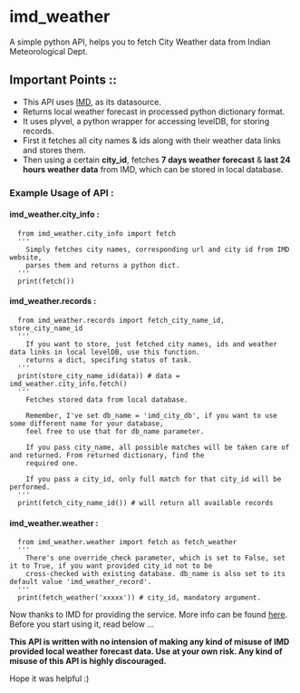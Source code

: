 # imd_weather
A simple python API, helps you to fetch City Weather data from Indian Meteorological Dept.


## Important Points ::

  - This API uses [IMD](http://city.imd.gov.in/citywx/localwx.php), as its datasource.
  - Returns local weather forecast in processed python dictionary format.
  - It uses plyvel, a python wrapper for accessing levelDB, for storing records.
  - First it fetches all city names & ids along with their weather data links and stores them.
  - Then using a certain **city_id**, fetches **7 days weather forecast** & **last 24 hours weather data** from IMD, which can be stored in local database.
 
 
### Example Usage of API :


  #### imd_weather.city_info :
  
  ```
    from imd_weather.city_info import fetch
    '''
      Simply fetches city names, corresponding url and city id from IMD website,
      parses them and returns a python dict.
    '''
    print(fetch())
  ```
  
  #### imd_weather.records :
  
  ```
    from imd_weather.records import fetch_city_name_id, store_city_name_id
    '''
      If you want to store, just fetched city names, ids and weather data links in local levelDB, use this function.
      returns a dict, specifing status of task.
    '''
    print(store_city_name_id(data)) # data = imd_weather.city_info.fetch()
    '''
      Fetches stored data from local database.
      
      Remember, I've set db_name = 'imd_city_db', if you want to use some different name for your database,
      feel free to use that for db_name parameter.

      If you pass city_name, all possible matches will be taken care of and returned. From returned dictionary, find the
      required one.

      If you pass a city_id, only full match for that city_id will be performed.
    '''
    print(fetch_city_name_id()) # will return all available records
  ```
  
  #### imd_weather.weather :
  
  ```
    from imd_weather.weather import fetch as fetch_weather
    '''
      There's one override_check parameter, which is set to False, set it to True, if you want provided city_id not to be
      cross-checked with existing database. db_name is also set to its default value 'imd_weather_record'.
    '''
    print(fetch_weather('xxxxx')) # city_id, mandatory argument.
  ```
  
  
  Now thanks to IMD for providing the service. More info can be found [here](http://imd.gov.in/Welcome%20To%20IMD/Welcome.php).
  Before you start using it, read below ...
  
  
  **This API is written with no intension of making any kind of misuse of IMD provided local weather forecast data. Use at your own risk. Any kind of misuse of this API is highly discouraged.**
 
 
 Hope it was helpful :)
  
